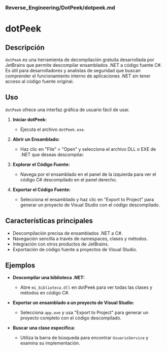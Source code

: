 ### **Reverse_Engineering/DotPeek/dotpeek.md**

# dotPeek

## Descripción

`dotPeek` es una herramienta de decompilación gratuita desarrollada por JetBrains que permite descompilar ensamblados .NET a código fuente C#. Es útil para desarrolladores y analistas de seguridad que buscan comprender el funcionamiento interno de aplicaciones .NET sin tener acceso al código fuente original.

## Uso

`dotPeek` ofrece una interfaz gráfica de usuario fácil de usar.

1. **Iniciar dotPeek:**
   - Ejecuta el archivo `dotPeek.exe`.

2. **Abrir un Ensamblado:**
   - Haz clic en "File" > "Open" y selecciona el archivo DLL o EXE de .NET que deseas descompilar.

3. **Explorar el Código Fuente:**
   - Navega por el ensamblado en el panel de la izquierda para ver el código C# descompilado en el panel derecho.

4. **Exportar el Código Fuente:**
   - Selecciona el ensamblado y haz clic en "Export to Project" para generar un proyecto de Visual Studio con el código descompilado.

## Características principales

- Descompilación precisa de ensamblados .NET a C#.
- Navegación sencilla a través de namespaces, clases y métodos.
- Integración con otros productos de JetBrains.
- Exportación de código fuente a proyectos de Visual Studio.

## Ejemplos

- **Descompilar una biblioteca .NET:**
  - Abre `mi_biblioteca.dll` en dotPeek para ver todas las clases y métodos en código C#.

- **Exportar un ensamblado a un proyecto de Visual Studio:**
  - Selecciona `app.exe` y usa "Export to Project" para generar un proyecto completo con el código descompilado.

- **Buscar una clase específica:**
  - Utiliza la barra de búsqueda para encontrar `UsuarioService` y examina su implementación.
